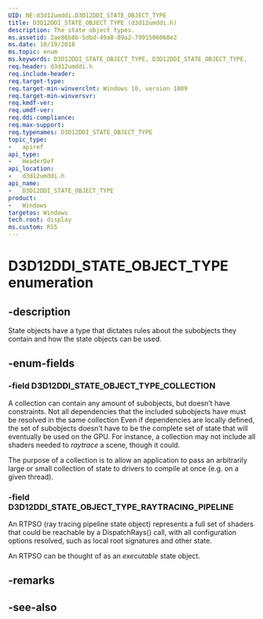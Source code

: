 ```yaml
---
UID: NE:d3d12umddi.D3D12DDI_STATE_OBJECT_TYPE
title: D3D12DDI_STATE_OBJECT_TYPE (d3d12umddi.h)
description: The state object types.
ms.assetid: 2ae86b8b-5dbd-49a8-89a2-7991506060e2
ms.date: 10/19/2018
ms.topic: enum
ms.keywords: D3D12DDI_STATE_OBJECT_TYPE, D3D12DDI_STATE_OBJECT_TYPE, 
req.header: d3d12umddi.h
req.include-header:
req.target-type:
req.target-min-winverclnt: Windows 10, version 1809
req.target-min-winversvr:
req.kmdf-ver:
req.umdf-ver:
req.ddi-compliance:
req.max-support:
req.typenames: D3D12DDI_STATE_OBJECT_TYPE
topic_type: 
-	apiref
api_type: 
-	HeaderDef
api_location: 
-	d3d12umddi.h
api_name: 
-	D3D12DDI_STATE_OBJECT_TYPE
product:
-	Windows
targetos: Windows
tech.root: display
ms.custom: RS5
---
```


# D3D12DDI_STATE_OBJECT_TYPE enumeration

## -description

State objects have a type that dictates rules about the subobjects they contain and how the state objects can be used.

## -enum-fields

### -field D3D12DDI_STATE_OBJECT_TYPE_COLLECTION

A collection can contain any amount of subobjects, but doesn’t have constraints. Not all dependencies that the included subobjects have must be resolved in the same collection  Even if dependencies are locally defined, the set of subobjects doesn’t have to be the complete set of state that will eventually be used on the GPU. For instance, a collection may not include all shaders needed to *raytrace* a scene, though it could.

The purpose of a collection is to allow an application to pass an arbitrarily large or small collection of state to drivers to compile at once (e.g. on a given thread).

### -field D3D12DDI_STATE_OBJECT_TYPE_RAYTRACING_PIPELINE 

An RTPSO (ray tracing pipeline state object) represents a full set of shaders that could be reachable by a DispatchRays() call, with all configuration options resolved, such as local root signatures and other state.  

An RTPSO can be thought of as an *executable* state object.

## -remarks

## -see-also
